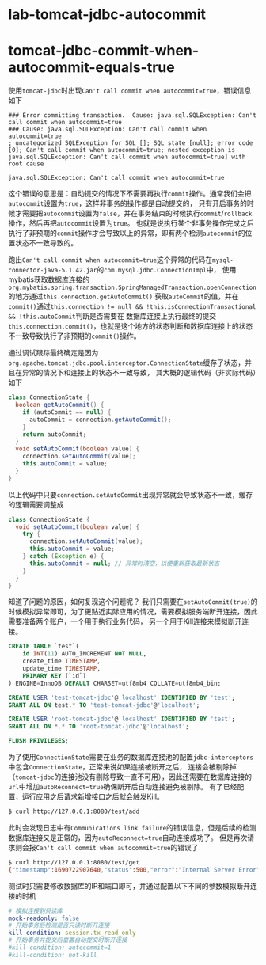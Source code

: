 # lab-tomcat-jdbc-autocommit
# tomcat-jdbc-commit-when-autocommit-equals-true

使用`tomcat-jdbc`时出现`Can't call commit when autocommit=true`，错误信息如下
```log
### Error committing transaction.  Cause: java.sql.SQLException: Can't call commit when autocommit=true
### Cause: java.sql.SQLException: Can't call commit when autocommit=true
; uncategorized SQLException for SQL []; SQL state [null]; error code [0]; Can't call commit when autocommit=true; nested exception is java.sql.SQLException: Can't call commit when autocommit=true] with root cause

java.sql.SQLException: Can't call commit when autocommit=true
```

这个错误的意思是：自动提交的情况下不需要再执行`commit`操作。通常我们会把`autocommit`设置为`true`，这样非事务的操作都是自动提交的，
只有开启事务的时候才需要把`autocommit`设置为`false`，并在事务结束的时候执行`commit`/`rollback`操作，然后再把`autocommit`设置为`true`。
也就是说执行某个非事务操作完成之后执行了非预期的`commit`操作才会导致以上的异常，即有两个检测`autocommit`的位置状态不一致导致的。

跑出`Can't call commit when autocommit=true`这个异常的代码在`mysql-connector-java-5.1.42.jar`的`com.mysql.jdbc.ConnectionImpl`中，
使用mybatis获取数据库连接的`org.mybatis.spring.transaction.SpringManagedTransaction.openConnection`的地方通过`this.connection.getAutoCommit()`
获取`autoCommit`的值，并在`commit()`通过`this.connection != null && !this.isConnectionTransactional && !this.autoCommit`判断是否需要在
数据库连接上执行最终的提交`this.connection.commit()`，也就是这个地方的状态判断和数据库连接上的状态不一致导致执行了非预期的`commit()`操作。

通过调试跟踪最终确定是因为`org.apache.tomcat.jdbc.pool.interceptor.ConnectionState`缓存了状态，并且在异常的情况下和连接上的状态不一致导致，
其大概的逻辑代码（非实际代码）如下
```java
class ConnectionState {
  boolean getAutoCommit() {
    if (autoCommit == null) {
      autoCommit = connection.getAutoCommit();
    }
    return autoCommit;
  }
  void setAutoCommit(boolean value) {
    connection.setAutoCommit(value);
    this.autoCommit = value;
  }
}
```
以上代码中只要`connection.setAutoCommit`出现异常就会导致状态不一致，缓存的逻辑需要调整成
```java
class ConnectionState {
  void setAutoCommit(boolean value) {
    try {
      connection.setAutoCommit(value);
      this.autoCommit = value;
    } catch (Exception e) {
      this.autoCommit = null; // 异常时清空，以便重新获取最新状态
    }
  }
}
```

知道了问题的原因，如何复现这个问题呢？
我们只需要在`setAutoCommit(true)`的时候模拟异常即可，为了更贴近实际应用的情况，需要模拟服务端断开连接，因此需要准备两个账户，一个用于执行业务代码，
另一个用于Kill连接来模拟断开连接。
```sql 
CREATE TABLE `test`(
    id INT(11) AUTO_INCREMENT NOT NULL,
    create_time TIMESTAMP,
    update_time TIMESTAMP,
    PRIMARY KEY (`id`)
) ENGINE=InnoDB DEFAULT CHARSET=utf8mb4 COLLATE=utf8mb4_bin;

CREATE USER 'test-tomcat-jdbc'@'localhost' IDENTIFIED BY 'test';
GRANT ALL ON test.* TO 'test-tomcat-jdbc'@'localhost';

CREATE USER 'root-tomcat-jdbc'@'localhost' IDENTIFIED BY 'test';
GRANT ALL ON *.* TO 'root-tomcat-jdbc'@'localhost';

FLUSH PRIVILEGES;
```
为了使用`ConnectionState`需要在业务的数据库连接池的配置`jdbc-interceptors`中包含`ConnectionState`，正常来说如果连接被断开之后，
连接会被剔除掉（`tomcat-jdbc`的连接池没有剔除导致一直不可用），因此还需要在数据库连接的`url`中增加`autoReconnect=true`确保断开后自动连接避免被剔除。
有了已经配置，运行应用之后请求新增接口之后就会触发Kill。
```sh
$ curl http://127.0.0.1:8080/test/add
```
此时会发现日志中有`Communications link failure`的错误信息，但是后续的检测数据库连接又是正常的，因为`autoReconnect=true`自动连接成功了。
但是再次请求则会报`Can't call commit when autocommit=true`的错误了
```sh
$ curl http://127.0.0.1:8080/test/get
{"timestamp":1690722907640,"status":500,"error":"Internal Server Error","exception":"org.springframework.jdbc.UncategorizedSQLException","message":"\n### Error committing transaction.  Cause: java.sql.SQLException: Can't call commit when autocommit=true\n### Cause: java.sql.SQLException: Can't call commit when autocommit=true\n; uncategorized SQLException for SQL []; SQL state [null]; error code [0]; Can't call commit when autocommit=true; nested exception is java.sql.SQLException: Can't call commit when autocommit=true","path":"/test/get"}
```

测试时只需要修改数据库的IP和端口即可，并通过配置以下不同的参数模拟断开连接的时机
```yaml
# 模拟连接到只读库
mock-readonly: false
# 开始事务后检测是否只读时断开连接
kill-condition: session.tx_read_only
# 开始事务并提交后重置自动提交时断开连接
#kill-condition: autocommit=1
#kill-condition: not-kill
```
